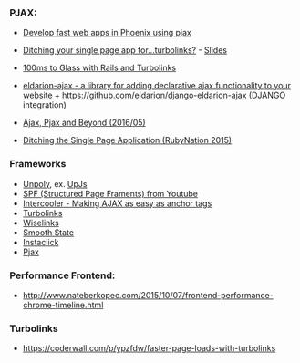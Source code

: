 ### PJAX:

- [Develop fast web apps in Phoenix using pjax](http://rny.io/elixir/phoenix/2015/09/20/pjax-in-phoenix.html)
- [Ditching your single page app for...turbolinks?](http://blog.honeybadger.io/ditching-your-single-page-app-for-turbolinks/) - [Slides](http://confreaks.tv/videos/madisonruby2015-why-we-ditched-our-single-page-application)


- [100ms to Glass with Rails and Turbolinks](http://www.nateberkopec.com/2015/05/27/100-ms-to-glass-with-rails-and-turbolinks.html)


- [eldarion-ajax - a library for adding declarative ajax functionality to your website](https://github.com/eldarion/eldarion-ajax)   + https://github.com/eldarion/django-eldarion-ajax (DJANGO integration)


- [Ajax, Pjax and Beyond (2016/05)](https://speakerdeck.com/ninthspace/ajax-pjax-and-beyond)
- [Ditching the Single Page Application (RubyNation 2015)](https://speakerdeck.com/snhorne/ditching-the-single-page-application-rubynation-2015)




### Frameworks
  - [Unpoly](http://unpoly.com/), ex. [UpJs](https://github.com/makandra/upjs)
  - [SPF (Structured Page Framents) from Youtube](http://youtube.github.io/spfjs/)
  - [Intercooler - Making AJAX as easy as anchor tags](https://github.com/LeadDyno/intercooler-js)
  - [Turbolinks](https://github.com/turbolinks/turbolinks)
  - [Wiselinks](https://github.com/igor-alexandrov/wiselinks)
  - [Smooth State](https://github.com/miguel-perez/smoothState.js)
  - [Instaclick](http://instantclick.io/preloading)
  - [Pjax](https://github.com/defunkt/jquery-pjax)





### Performance Frontend:
  - http://www.nateberkopec.com/2015/10/07/frontend-performance-chrome-timeline.html



### Turbolinks
  - https://coderwall.com/p/ypzfdw/faster-page-loads-with-turbolinks
